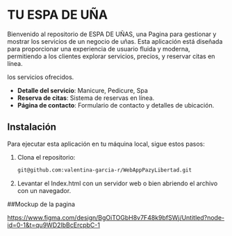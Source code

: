 # TU ESPA DE UÑA

Bienvenido al repositorio de ESPA DE UÑAS, una Pagina para gestionar y mostrar los servicios de un negocio de uñas. Esta aplicación está diseñada para proporcionar una experiencia de usuario fluida y moderna, permitiendo a los clientes explorar servicios, precios, y reservar citas en línea.

los servicios ofrecidos.
- **Detalle del servicio**: Manicure, Pedicure, Spa
- **Reserva de citas**: Sistema de reservas en línea.
- **Página de contacto**: Formulario de contacto y detalles de ubicación.

## Instalación

Para ejecutar esta aplicación en tu máquina local, sigue estos pasos:

1. Clona el repositorio:
   ```bash
   git@github.com:valentina-garcia-r/WebAppPazyLibertad.git
2. Levantar el Index.html con un servidor web o bien abriendo el archivo con un navegador.

##Mockup de la pagina

https://www.figma.com/design/BgOiTOGbH8v7F48k9bfSWj/Untitled?node-id=0-1&t=qu9WD2IbBcErcpbC-1

